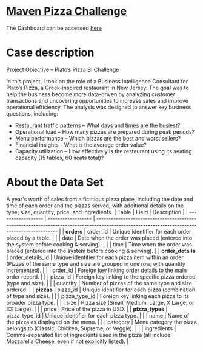 # [Maven Pizza Challenge](https://mavenanalytics.io/challenges/maven-pizza-challenge)
The Dashboard can be accessed [here](https://app.powerbi.com/groups/me/reports/eb76e1b3-d6f3-4731-9b79-7b0ba61499e3/ed762c2b4b9a3593425b?experience=power-bi)
# Case description
Project Objective – Plato’s Pizza BI Challenge

In this project, I took on the role of a Business Intelligence Consultant for Plato’s Pizza, a Greek-inspired restaurant in New Jersey. The goal was to help the business become more data-driven by analyzing customer transactions and uncovering opportunities to increase sales and improve operational efficiency.
The analysis was designed to answer key business questions, including:
- Restaurant traffic patterns – What days and times are the busiest?
- Operational load – How many pizzas are prepared during peak periods?
- Menu performance – Which pizzas are the best and worst sellers?
- Financial insights – What is the average order value?
- Capacity utilization – How effectively is the restaurant using its seating capacity (15 tables, 60 seats total)?
# About the Data Set
A year's worth of sales from a fictitious pizza place, including the date and time of each order and the pizzas served, with additional details on the type, size, quantity, price, and ingredients.
| Table              | Field              | Description                                                                                                                                  |
| ------------------ | ------------------ | -------------------------------------------------------------------------------------------------------------------------------------------- |
| **orders**         | order\_id          | Unique identifier for each order placed by a table.                                                                                          |
|                    | date               | Date when the order was placed (entered into the system before cooking & serving).                                                           |
|                    | time               | Time when the order was placed (entered into the system before cooking & serving).                                                           |
| **order\_details** | order\_details\_id | Unique identifier for each pizza item within an order. (Pizzas of the same type and size are grouped in one row, with quantity incremented). |
|                    | order\_id          | Foreign key linking order details to the main order record.                                                                                  |
|                    | pizza\_id          | Foreign key linking to the specific pizza ordered (type and size).                                                                           |
|                    | quantity           | Number of pizzas of the same type and size ordered.                                                                                          |
| **pizzas**         | pizza\_id          | Unique identifier for each pizza (combination of type and size).                                                                             |
|                    | pizza\_type\_id    | Foreign key linking each pizza to its broader pizza type.                                                                                    |
|                    | size               | Pizza size (Small, Medium, Large, X Large, or XX Large).                                                                                     |
|                    | price              | Price of the pizza in USD.                                                                                                                   |
| **pizza\_types**   | pizza\_type\_id    | Unique identifier for each pizza type.                                                                                                       |
|                    | name               | Name of the pizza as displayed on the menu.                                                                                                  |
|                    | category           | Menu category the pizza belongs to (Classic, Chicken, Supreme, or Veggie).                                                                   |
|                    | ingredients        | Comma-separated list of ingredients used in the pizza (all include Mozzarella Cheese, even if not explicitly listed).                        |

